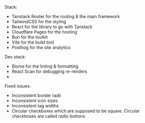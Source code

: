 Stack:
- Tanstack Router for the routing & the main framework
- TailwindCSS for the styling
- React for the library to go with Tanstack
- Cloudflare Pages for the hosting
- Bun for the toolkit
- Vite for the build tool
- Posthog for the site analytics

Dev stack:
- Biome for the linting & formatting
- React Scan for debugging re-renders
-

Fixed issues:
- Inconsistent border radii
- Inconsistent icon sizes
- Inconsistent tag widths
- Circular checkboxes which are supposed to be square. Circular checkboxes are called radio buttons.
